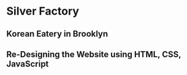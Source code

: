# Silver Factory

## Korean Eatery in Brooklyn

## Re-Designing the Website using HTML, CSS, JavaScript
